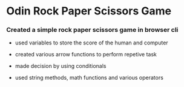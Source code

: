 # Odin Rock Paper Scissors Game

### Created a simple rock paper scissors game in browser cli

- used variables to store the score of the human and computer

- created various arrow functions to perform repetive task 

- made decision by using conditionals 

- used string methods, math functions and various operators